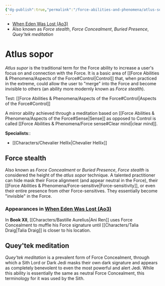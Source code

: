 ```yaml
---
{"dg-publish":true,"permalink":"/force-abilities-and-phenomena/atlus-sopor/","tags":["universal","control","forcepower"],"noteIcon":"saber1"}
---
```


- [When Eden Was Lost (Ao3)](https://archiveofourown.org/works/19334440)
- Also known as *Force stealth*, *Force Concealment*, *Buried Presence*, *Quey'tek meditation*
# Atlus sopor
*Atlus supor* is the traditional term for the Force ability to increase a user's focus on and connection with the Force. It is a basic area of [[Force Abilities & Phenomena/Aspects of the Force#Control\|Control]] that, when practiced in the extreme, could allow the user to "merge" into the Force and become invisible to others (an ability more modernly known as *Force stealth*).

Test: [[Force Abilities & Phenomena/Aspects of the Force#Control\|Aspects of the Force#Control]]

A mirror ability achieved through a meditation based on [[Force Abilities & Phenomena/Aspects of the Force#Sense\|Sense]] as opposed to Control is called [[Force Abilities & Phenomena/Force sense#Clear mind\|clear mind]].

**Specialists**::
- [[Characters/Chevalier Hellix\|Chevalier Hellix]]
## Force stealth
Also known as *Force Concealment* or *Buried Presence*, *Force stealth* is considered the height of the *atlus sopor* technique. A talented practitioner can hide mask their Force alignment (and appear neutral in the Force), their [[Force Abilities & Phenomena/Force-sensitive\|Force-sensitivity]], or even their entire presence from other Force-sensitives. They essentially become "invisible" in the Force.
### Appearances in [When Eden Was Lost (Ao3)](https://archiveofourown.org/works/19334440)
In **Book XII**, [[Characters/Bastille Aurelius\|Ani Ren]] uses Force Concealment to muffle his Force signature until [[Characters/Talia Draig\|Talia Draig]] is closer to his location. 
## Quey'tek meditation
*Quey'tek meditation* is a prevalent form of Force Concealment, through which a Sith Lord or Dark Jedi masks their own dark signature and appears as completely benevolent to even the most powerful and alert Jedi. While this ability is essentially the same as neutral Force Concealment, this terminology for it was used by the Sith. 
